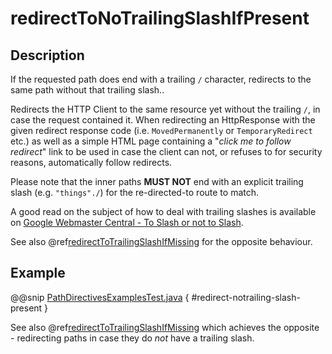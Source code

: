 <a id="redirecttonotrailingslashifpresent-java"></a>
# redirectToNoTrailingSlashIfPresent

## Description

If the requested path does end with a trailing `/` character,
redirects to the same path without that trailing slash..

Redirects the HTTP Client to the same resource yet without the trailing `/`, in case the request contained it.
When redirecting an HttpResponse with the given redirect response code (i.e. `MovedPermanently` or `TemporaryRedirect`
etc.) as well as a simple HTML page containing a "*click me to follow redirect*" link to be used in case the client can not,
or refuses to for security reasons, automatically follow redirects.

Please note that the inner paths **MUST NOT** end with an explicit trailing slash (e.g. `"things"./`)
for the re-directed-to route to match.

A good read on the subject of how to deal with trailing slashes is available on [Google Webmaster Central - To Slash or not to Slash](http://googlewebmastercentral.blogspot.de/2010/04/to-slash-or-not-to-slash.html).

See also @ref[redirectToTrailingSlashIfMissing](redirectToTrailingSlashIfMissing.md#redirecttotrailingslashifmissing-java) for the opposite behaviour.

## Example

@@snip [PathDirectivesExamplesTest.java](../../../../../../../test/java/docs/http/javadsl/server/directives/PathDirectivesExamplesTest.java) { #redirect-notrailing-slash-present }

See also @ref[redirectToTrailingSlashIfMissing](redirectToTrailingSlashIfMissing.md#redirecttotrailingslashifmissing-java) which achieves the opposite - redirecting paths in case they do *not* have a trailing slash.